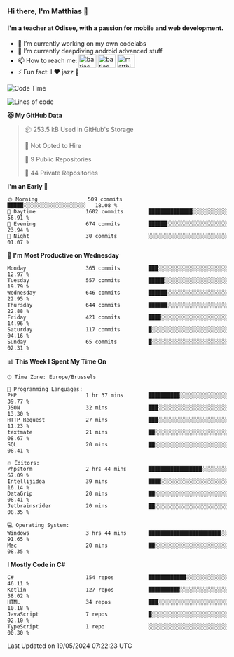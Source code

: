### Hi there, I'm Matthias 👋

#### I'm a teacher at Odisee, with a passion for mobile and web development.

- 🔭 I’m currently working on my own codelabs
- 🌱 I’m currently deepdiving android advanced stuff
- 📫 How to reach me: <a href="https://dev.to/batjas" target="_blank"><img align="center" src="https://raw.githubusercontent.com/rahuldkjain/github-profile-readme-generator/master/src/images/icons/Social/devto.svg" alt="batjas" height="30" width="40" /></a>
<a href="https://twitter.com/batjas" target="_blank"><img align="center" src="https://raw.githubusercontent.com/rahuldkjain/github-profile-readme-generator/master/src/images/icons/Social/twitter.svg" alt="batjas" height="30" width="40" /></a>
<a href="https://linkedin.com/in/matthiasdruwé" target="_blank"><img align="center" src="https://raw.githubusercontent.com/rahuldkjain/github-profile-readme-generator/master/src/images/icons/Social/linked-in-alt.svg" alt="matthiasdruwé" height="30" width="40" /></a>
- ⚡ Fun fact: I ❤ jazz 🎷


<!--START_SECTION:waka-->
![Code Time](http://img.shields.io/badge/Code%20Time-1%2C201%20hrs%2038%20mins-blue)

![Lines of code](https://img.shields.io/badge/From%20Hello%20World%20I%27ve%20Written-4.4%20million%20lines%20of%20code-blue)

**🐱 My GitHub Data** 

> 📦 253.5 kB Used in GitHub's Storage 
 > 
> 🚫 Not Opted to Hire
 > 
> 📜 9 Public Repositories 
 > 
> 🔑 44 Private Repositories 
 > 
**I'm an Early 🐤** 

```text
🌞 Morning                509 commits         █████░░░░░░░░░░░░░░░░░░░░   18.08 % 
🌆 Daytime                1602 commits        ██████████████░░░░░░░░░░░   56.91 % 
🌃 Evening                674 commits         ██████░░░░░░░░░░░░░░░░░░░   23.94 % 
🌙 Night                  30 commits          ░░░░░░░░░░░░░░░░░░░░░░░░░   01.07 % 
```
📅 **I'm Most Productive on Wednesday** 

```text
Monday                   365 commits         ███░░░░░░░░░░░░░░░░░░░░░░   12.97 % 
Tuesday                  557 commits         █████░░░░░░░░░░░░░░░░░░░░   19.79 % 
Wednesday                646 commits         ██████░░░░░░░░░░░░░░░░░░░   22.95 % 
Thursday                 644 commits         ██████░░░░░░░░░░░░░░░░░░░   22.88 % 
Friday                   421 commits         ████░░░░░░░░░░░░░░░░░░░░░   14.96 % 
Saturday                 117 commits         █░░░░░░░░░░░░░░░░░░░░░░░░   04.16 % 
Sunday                   65 commits          █░░░░░░░░░░░░░░░░░░░░░░░░   02.31 % 
```


📊 **This Week I Spent My Time On** 

```text
🕑︎ Time Zone: Europe/Brussels

💬 Programming Languages: 
PHP                      1 hr 37 mins        ██████████░░░░░░░░░░░░░░░   39.77 % 
JSON                     32 mins             ███░░░░░░░░░░░░░░░░░░░░░░   13.30 % 
HTTP Request             27 mins             ███░░░░░░░░░░░░░░░░░░░░░░   11.23 % 
textmate                 21 mins             ██░░░░░░░░░░░░░░░░░░░░░░░   08.67 % 
SQL                      20 mins             ██░░░░░░░░░░░░░░░░░░░░░░░   08.41 % 

🔥 Editors: 
Phpstorm                 2 hrs 44 mins       █████████████████░░░░░░░░   67.09 % 
Intellijidea             39 mins             ████░░░░░░░░░░░░░░░░░░░░░   16.14 % 
DataGrip                 20 mins             ██░░░░░░░░░░░░░░░░░░░░░░░   08.41 % 
Jetbrainsrider           20 mins             ██░░░░░░░░░░░░░░░░░░░░░░░   08.35 % 

💻 Operating System: 
Windows                  3 hrs 44 mins       ███████████████████████░░   91.65 % 
Mac                      20 mins             ██░░░░░░░░░░░░░░░░░░░░░░░   08.35 % 
```

**I Mostly Code in C#** 

```text
C#                       154 repos           ████████████░░░░░░░░░░░░░   46.11 % 
Kotlin                   127 repos           ██████████░░░░░░░░░░░░░░░   38.02 % 
HTML                     34 repos            ███░░░░░░░░░░░░░░░░░░░░░░   10.18 % 
JavaScript               7 repos             █░░░░░░░░░░░░░░░░░░░░░░░░   02.10 % 
TypeScript               1 repo              ░░░░░░░░░░░░░░░░░░░░░░░░░   00.30 % 
```




 Last Updated on 19/05/2024 07:22:23 UTC
<!--END_SECTION:waka-->
